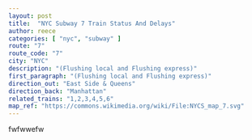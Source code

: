 ```yaml
---
layout: post
title:  "NYC Subway 7 Train Status And Delays"
author: reece
categories: [ "nyc", "subway" ]
route: "7"
route_code: "7"
city: "NYC"
description: "(Flushing local and Flushing express)"
first_paragraph: "(Flushing local and Flushing express)"
direction_out: "East Side & Queens"
direction_back: "Manhattan"
related_trains: "1,2,3,4,5,6"
map_ref: "https://commons.wikimedia.org/wiki/File:NYCS_map_7.svg"
---
```


fwfwwefw
